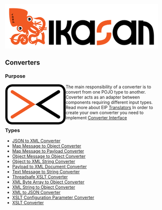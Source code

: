 ![IKASAN](../../developer/docs/quickstart-images/Ikasan-title-transparent.png)
## Converters

### Purpose

<img src="../../developer/docs/quickstart-images/message-translator.png" width="200px" align="left">The main responsibility of a converter is to convert from one POJO type to another. Coverter acts as an adapter between components requiring different input types.
Read more about EIP [Translators](http://www.enterpriseintegrationpatterns.com/patterns/messaging/MessageTranslator.html)
In order to create your own converter you need to implement [Converter Interface](../spec/component/src/main/java/org/ikasan/spec/component/transformation/Converter.java)
<br/>

### Types
- [JSON to XML Converter](/converter/JsonToXmlConverter.md)
- [Map Message to Object Converter](/converter/MapMessageToObjectConverter.md)
- [Map Message to Payload Converter](/converter/MapMessageToPayloadConverter.md)
- [Object Message to Object Converter](/converter/ObjectMessageToObjectConverter.md)
- [Object to XML String Converter](/converter/ObjectToXmlStringConverter.md)
- [Payload to XML Document Converter](/converter/PayloadToXmlDocumentConverter.md)
- [Text Message to String Converter](/converter/TextMessageToStringConverter.md)
- [Threadsafe XSLT Converter](/converter/ThreadSafeXsltConverter.md)
- [XML Byte Array to Object Converter](/converter/XmlByteArrayToObjectConverter.md)
- [XML String to Object Converter](/converter/XmlStringToObjectConverter.md)
- [XML to JSON Converter](/converter/XmlToJsonConverter.md)
- [XSLT Configuration Parameter Converter](/converter/XsltConfigurationParameterConverter.md)
- [XSLT Converter](/converter/XsltConverter.md)
